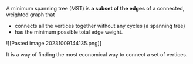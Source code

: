 A minimum spanning tree (MST) is **a subset of the edges** of a connected, weighted graph that 
- connects all the vertices together without any cycles (a spanning tree) 
- has the minimum possible total edge weight. 

![[Pasted image 20231009144135.png]]

It is a way of finding the most economical way to connect a set of vertices.
